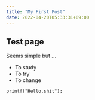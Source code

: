 ```yaml
---
title: "My First Post"
date: 2022-04-20T05:33:31+09:00
---
```


## Test page

Seems simple but ...

- To study
- To try
- To change

```
printf("Hello,shit");
```